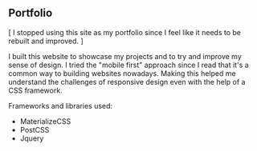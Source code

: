 ## Portfolio

[ I stopped using this site as my portfolio since I feel like it needs to be rebuilt and improved. ]


I built this website to showcase my projects and to try and improve my sense of design. I tried the "mobile first" approach since I read
that it's a common way to building websites nowadays. Making this helped me understand the challenges of responsive design even with the help of a CSS framework.

Frameworks and libraries used:
* MaterializeCSS
* PostCSS
* Jquery



